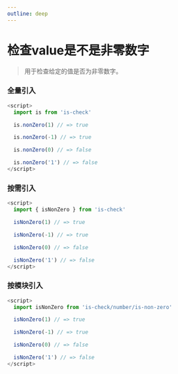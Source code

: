 ```yaml
---
outline: deep
---
```


# 检查value是不是非零数字

> 用于检查给定的值是否为非零数字。

### 全量引入
```javascript
<script>
  import is from 'is-check'

  is.nonZero(1) // => true

  is.nonZero(-1) // => true

  is.nonZero(0) // => false

  is.nonZero('1') // => false
</script>
```

### 按需引入
```javascript
<script>
  import { isNonZero } from 'is-check'

  isNonZero(1) // => true

  isNonZero(-1) // => true

  isNonZero(0) // => false

  isNonZero('1') // => false
</script>
```

### 按模块引入
```javascript
<script>
  import isNonZero from 'is-check/number/is-non-zero'

  isNonZero(1) // => true

  isNonZero(-1) // => true

  isNonZero(0) // => false

  isNonZero('1') // => false
</script>
```
